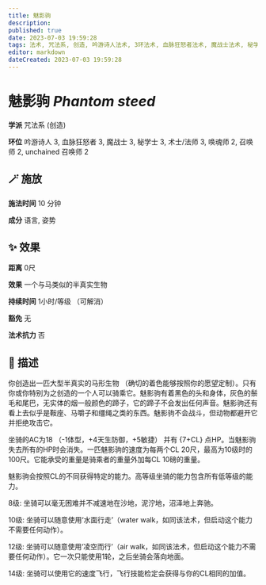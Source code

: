 ```yaml
---
title: 魅影驹
description: 
published: true
date: 2023-07-03 19:59:28
tags: 法术, 咒法系, 创造, 吟游诗人法术, 3环法术, 血脉狂怒者法术, 魔战士法术, 秘学士法术, 术士/法师法术, 唤魂师法术, 2环法术, 召唤师法术, unchained 召唤师法术
editor: markdown
dateCreated: 2023-07-03 19:59:28
---
```


# **魅影驹** *Phantom steed*

**学派** 咒法系 (创造) 

**环位** 吟游诗人 3, 血脉狂怒者 3, 魔战士 3, 秘学士 3, 术士/法师 3, 唤魂师 2, 召唤师 2, unchained 召唤师 2

## 🪄 施放

**施法时间** 10 分钟

**成分** 语言, 姿势

## ✨ 效果  

**距离** 0尺 

**效果** 一个与马类似的半真实生物 

**持续时间** 1小时/等级 （可解消） 

**豁免** 无

**法术抗力** 否

## 📖 描述

你创造出一匹大型半真实的马形生物 （确切的着色能够按照你的愿望定制）。只有你或你特别为之创造的一个人可以骑乘它。魅影驹有着黑色的头和身体，灰色的鬃毛和尾巴，无实体的烟一般颜色的蹄子，它的蹄子不会发出任何声音。魅影驹还有看上去似乎是鞍座、马嚼子和缰绳之类的东西。魅影驹不会战斗，但动物都避开它并拒绝攻击它。

坐骑的AC为18 （-1体型，+4天生防御，+5敏捷） 并有 {7+CL} 点HP。当魅影驹失去所有的HP时会消失。一匹魅影驹的速度为每两个CL 20尺，最高为10级时的100尺。它能承受的重量是骑乘者的重量外加每CL 10磅的重量。

魅影驹会按照CL的不同获得特定的能力。高等级坐骑的能力包含所有低等级的能力。

8级: 坐骑可以毫无困难并不减速地在沙地，泥泞地，沼泽地上奔驰。

10级: 坐骑可以随意使用‘水面行走’（water walk，如同该法术，但启动这个能力不需要任何动作）。

12级: 坐骑可以随意使用‘凌空而行’（air walk，如同该法术，但启动这个能力不需要任何动作）。它一次只能使用1轮，之后坐骑会落向地面。

14级: 坐骑可以使用它的速度飞行，飞行技能检定会获得与你的CL相同的加值。
    